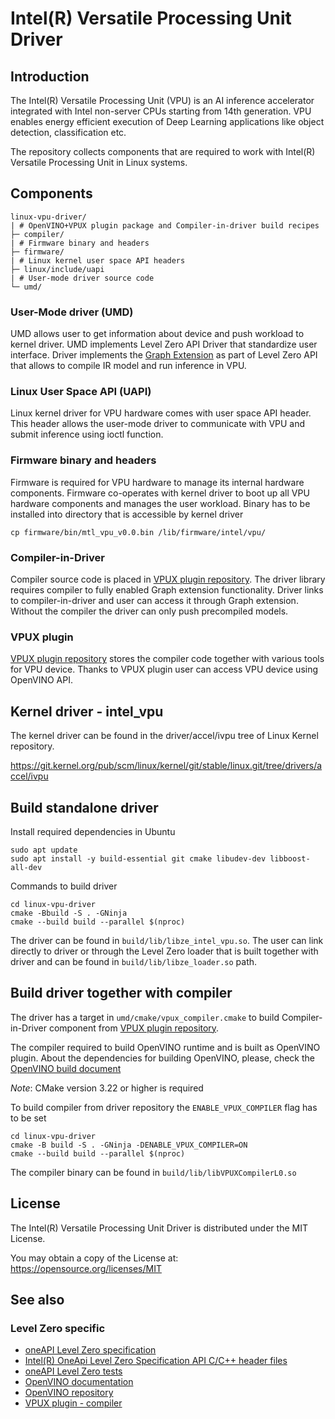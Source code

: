 <!---

Copyright (C) 2022 Intel Corporation

SPDX-License-Identifier: MIT

-->

# Intel(R) Versatile Processing Unit Driver

## Introduction

The Intel(R) Versatile Processing Unit (VPU) is an AI inference accelerator
integrated with Intel non-server CPUs starting from 14th generation. VPU
enables energy efficient execution of Deep Learning applications like object
detection, classification etc.

The repository collects components that are required to work with Intel(R)
Versatile Processing Unit in Linux systems.

## Components

```
linux-vpu-driver/
| # OpenVINO+VPUX plugin package and Compiler-in-driver build recipes
├─ compiler/
| # Firmware binary and headers
├─ firmware/
| # Linux kernel user space API headers
├─ linux/include/uapi
| # User-mode driver source code
└─ umd/
```

### User-Mode driver (UMD)

UMD allows user to get information about device and push workload to kernel
driver. UMD implements Level Zero API Driver that standardize user interface.
Driver implements the [Graph
Extension](https://github.com/intel/level-zero-vpu-extensions) as part of Level
Zero API that allows to compile IR model and run inference in VPU.

### Linux User Space API (UAPI)

Linux kernel driver for VPU hardware comes with user space API header. This
header allows the user-mode driver to communicate with VPU and submit inference
using ioctl function.

### Firmware binary and headers

Firmware is required for VPU hardware to manage its internal hardware
components. Firmware co-operates with kernel driver to boot up all VPU
hardware components and manages the user workload. Binary has to be
installed into directory that is accessible by kernel driver

```
cp firmware/bin/mtl_vpu_v0.0.bin /lib/firmware/intel/vpu/
```

### Compiler-in-Driver

Compiler source code is placed in [VPUX plugin
repository](https://github.com/openvinotoolkit/vpux-plugin). The driver library
requires compiler to fully enabled Graph extension functionality.
Driver links to compiler-in-driver and user can access it through Graph
extension. Without the compiler the driver can only push precompiled models.

### VPUX plugin

[VPUX plugin repository](https://github.com/openvinotoolkit/vpux-plugin) stores
the compiler code together with various tools for VPU device. Thanks to VPUX
plugin user can access VPU device using OpenVINO API.

## Kernel driver - intel_vpu

The kernel driver can be found in the driver/accel/ivpu tree of Linux Kernel
repository.

https://git.kernel.org/pub/scm/linux/kernel/git/stable/linux.git/tree/drivers/accel/ivpu

## Build standalone driver

Install required dependencies in Ubuntu

```
sudo apt update
sudo apt install -y build-essential git cmake libudev-dev libboost-all-dev
```

Commands to build driver

```
cd linux-vpu-driver
cmake -Bbuild -S . -GNinja
cmake --build build --parallel $(nproc)
```

The driver can be found in `build/lib/libze_intel_vpu.so`. The user can link
directly to driver or through the Level Zero loader that is built together with
driver and can be found in `build/lib/libze_loader.so` path.

## Build driver together with compiler

The driver has a target in `umd/cmake/vpux_compiler.cmake` to build
Compiler-in-Driver component from [VPUX plugin
repository](https://github.com/openvinotoolkit/vpux_plugin.git).

The compiler required to build OpenVINO runtime and is built as OpenVINO
plugin. About the dependencies for building OpenVINO, please, check the
[OpenVINO build
document](https://github.com/openvinotoolkit/openvino/blob/master/docs/dev/build.md)

*Note*: CMake version 3.22 or higher is required

To build compiler from driver repository the `ENABLE_VPUX_COMPILER` flag has to be set
```
cd linux-vpu-driver
cmake -B build -S . -GNinja -DENABLE_VPUX_COMPILER=ON
cmake --build build --parallel $(nproc)
```

The compiler binary can be found in `build/lib/libVPUXCompilerL0.so`

## License

The Intel(R) Versatile Processing Unit Driver is distributed under the MIT License.

You may obtain a copy of the License at: https://opensource.org/licenses/MIT

## See also

### Level Zero specific
* [oneAPI Level Zero specification](https://spec.oneapi.com/level-zero/latest/index.html)
* [Intel(R) OneApi Level Zero Specification API C/C++ header files](https://github.com/oneapi-src/level-zero/)
* [oneAPI Level Zero tests](https://github.com/oneapi-src/level-zero-tests/)
* [OpenVINO documentation](https://docs.openvino.ai/2023.0/home.html)
* [OpenVINO repository](https://github.com/openvinotoolkit/openvino.git)
* [VPUX plugin - compiler](https://github.com/openvinotoolkit/vpux_plugin.git)
